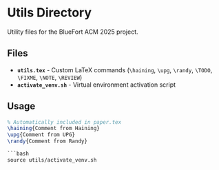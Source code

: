 # Utils Directory

Utility files for the BlueFort ACM 2025 project.

## Files

- **`utils.tex`** - Custom LaTeX commands (`\haining`, `\upg`, `\randy`, `\TODO`, `\FIXME`, `\NOTE`, `\REVIEW`)
- **`activate_venv.sh`** - Virtual environment activation script

## Usage

```latex
% Automatically included in paper.tex
\haining{Comment from Haining}
\upg{Comment from UPG}
\randy{Comment from Randy}

```bash
source utils/activate_venv.sh
``` 